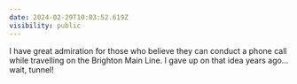 ```yaml
---
date: 2024-02-29T10:03:52.619Z
visibility: public
---
```


I have great admiration for those who believe they can conduct a phone call while travelling on the Brighton Main Line. I gave up on that idea years ago… wait, tunnel!
